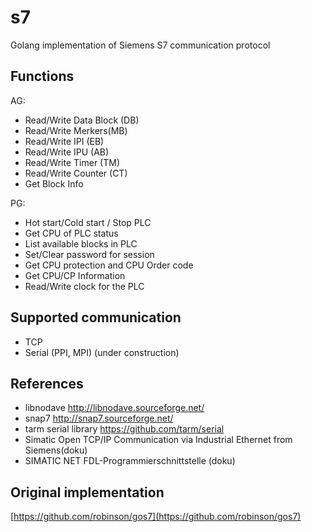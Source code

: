 # s7
Golang implementation of Siemens S7 communication protocol

Functions
-------------------
AG:
*   Read/Write Data Block (DB)
*   Read/Write Merkers(MB)
*   Read/Write IPI (EB)
*   Read/Write IPU (AB)
*   Read/Write Timer (TM)
*   Read/Write Counter (CT)
*   Get Block Info

PG:
*   Hot start/Cold start / Stop PLC
*   Get CPU of PLC status
*   List available blocks in PLC
*   Set/Clear password for session
*   Get CPU protection and CPU Order code
*   Get CPU/CP Information
*   Read/Write clock for the PLC

Supported communication
-----------------
*   TCP
*   Serial (PPI, MPI) (under construction)

References
----------
- libnodave http://libnodave.sourceforge.net/
- snap7 http://snap7.sourceforge.net/
- tarm serial library https://github.com/tarm/serial
- Simatic Open TCP/IP Communication via Industrial Ethernet from Siemens(doku)
- SIMATIC NET FDL-Programmierschnittstelle (doku)

Original implementation
----------
[https://github.com/robinson/gos7](https://github.com/robinson/gos7)

